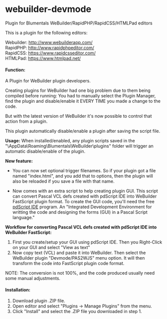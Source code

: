 # webuilder-devmode
Plugin for Blumentals WeBuilder/RapidPHP/RapidCSS/HTMLPad editors

This is a plugin for the following editors:

Webuilder: http://www.webuilderapp.com/<br/>
RapidPHP: http://www.rapidphpeditor.com/<br/>
RapidCSS: https://www.rapidcsseditor.com/<br/>
HTMLPad: https://www.htmlpad.net/


#### Function:
A Plugin for WeBuilder plugin developers.

Creating plugins for WeBuilder had one big problem due to them being compiled before running:
You had to manually select the Plugin Manager, find the plugin and disable/enable it EVERY TIME you made a change to the code.

But with the latest version of WeBuilder it's now possible to control that action from a plugin.

This plugin automatically disable/enable a plugin after saving the script file.

**Usage:**
When installed/enabled, any plugin scripts saved in the "\AppData\Roaming\Blumentals\WeBuilder\plugins" folder will trigger an automatic disable/enable of the plugin.

**New feature:**
- You can now set optional trigger filenames. So if your plugin got a file named "index.html", and you add that to options, then the plugin will also be reloaded if you save a file with that name.

- Now comes with an extra script to help creating plugin GUI.
This script can convert Pascal VCL defs created with pdScript IDE into WeBuilder FastScript plugin format.
To create the GUI code, you'll need the free [pdScript IDE](http://www.be-precision.com/products/pdscript/) program. An "Integrated Development Environment for writting the code and designing the forms (GUI) in a Pascal Script language."

**Workflow for converting Pascal VCL defs created with pdScript IDE into WeBuilder FastScript:**
1) First you create/setup your GUI using pdScript IDE. Then you Right-Click on your GUI and select "View as text"
2) Now copy text (VCL) and paste it into WeBuilder. Then select the WeBuilder plugin "Devmode/PAS2WJS" menu option. It will then transform the code into FastScript plugin code format.

NOTE: The conversion is not 100%, and the code produced usually need some manual adjustments.


#### Installation:
1) Download plugin .ZIP file.
2) Open editor and select "Plugins -> Manage Plugins" from the menu.
3) Click "Install" and select the .ZIP file you downloaded in step 1.

